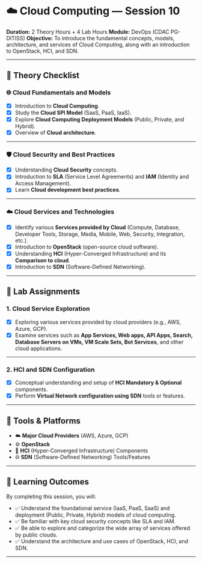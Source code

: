 # ☁️ Cloud Computing — Session 10

**Duration:** 2 Theory Hours + 4 Lab Hours
**Module:** DevOps (CDAC PG-DITISS)
**Objective:** To introduce the fundamental concepts, models, architecture, and services of Cloud Computing, along with an introduction to OpenStack, HCI, and SDN.

---

## 📘 **Theory Checklist**

### 🌐 Cloud Fundamentals and Models
- [x] Introduction to **Cloud Computing**.
- [x] Study the **Cloud SPI Model** (SaaS, PaaS, IaaS).
- [x] Explore **Cloud Computing Deployment Models** (Public, Private, and Hybrid).
- [x] Overview of **Cloud architecture**.

---

### 🛡️ Cloud Security and Best Practices
- [x] Understanding **Cloud Security** concepts.
- [x] Introduction to **SLA** (Service Level Agreements) and **IAM** (Identity and Access Management).
- [x] Learn **Cloud development best practices**.

---

### ☁️ Cloud Services and Technologies
- [x] Identify various **Services provided by Cloud** (Compute, Database, Developer Tools, Storage, Media, Mobile, Web, Security, Integration, etc.).
- [x] Introduction to **OpenStack** (open-source cloud software).
- [x] Understanding **HCI** (Hyper-Converged Infrastructure) and its **Comparison to cloud**.
- [x] Introduction to **SDN** (Software-Defined Networking).

---

## 🧪 **Lab Assignments**

### 1. Cloud Service Exploration
- [x] Exploring various services provided by cloud providers (e.g., AWS, Azure, GCP).
- [x] Examine services such as **App Services, Web apps, API Apps, Search, Database Servers on VMs, VM Scale Sets, Bot Services**, and other cloud applications.

---

### 2. HCI and SDN Configuration
- [x] Conceptual understanding and setup of **HCI Mandatory & Optional** components.
- [x] Perform **Virtual Network configuration using SDN** tools or features.

---

## 🧰 **Tools & Platforms**
- ☁️ **Major Cloud Providers** (AWS, Azure, GCP)
- ⚙️ **OpenStack**
- 🧱 **HCI** (Hyper-Converged Infrastructure) Components
- 🌐 **SDN** (Software-Defined Networking) Tools/Features

---

## 🎯 **Learning Outcomes**
By completing this session, you will:
- ✅ Understand the foundational service (IaaS, PaaS, SaaS) and deployment (Public, Private, Hybrid) models of cloud computing.
- ✅ Be familiar with key cloud security concepts like SLA and IAM.
- ✅ Be able to explore and categorize the wide array of services offered by public clouds.
- ✅ Understand the architecture and use cases of OpenStack, HCI, and SDN.

---
